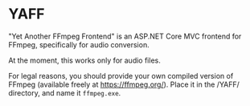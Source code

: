 # YAFF
"Yet Another FFmpeg Frontend" is an ASP.NET Core MVC frontend for FFmpeg, specifically for audio conversion.

At the moment, this works only for audio files.

For legal reasons, you should provide your own compiled version of FFmpeg (available freely at https://ffmpeg.org/). Place it in the /YAFF/ directory, and name it `ffmpeg.exe`.
